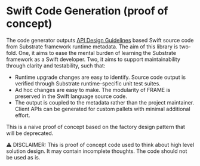 # Swift Code Generation (proof of concept)
The code generator outputs <a href="https://www.swift.org/documentation/api-design-guidelines/">API Design Guidelines</a> based Swift source code from Substrate framework runtime metadata. The aim of this library is two-fold. One, it aims to ease the mental burden of learning the Substrate framework as a Swift developer. Two, it aims to support maintainability through clarity and testability, such that:

* Runtime upgrade changes are easy to identify. Source code output is verified through Substrate runtime-specific unit test suites. 
* Ad hoc changes are easy to make. The modularity of FRAME is preserved in the Swift language source code.
* The output is coupled to the metadata rather than the project maintainer. Client APIs can be generated for custom pallets with minimal additional effort.

This is a naive proof of concept based on the factory design pattern that will be deprecated.


:warning: DISCLAIMER: This is proof of concept code used to think about high level solution design. It may contain incomplete thoughts. The code should not be used as is.
